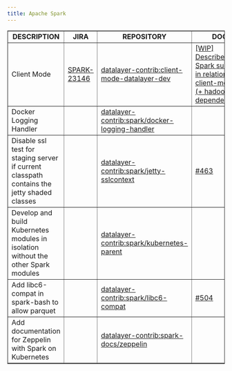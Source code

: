 ```yaml
---
title: Apache Spark
---
```


<table class="bodyTable table table-striped table-hover" border="1">
  <tbody>
  <tr class="a">
    <td style="text-align: center;"><b>DESCRIPTION</b></td>
    <td style="text-align: center;"><b>JIRA</b></td>
    <td style="text-align: center;"><b>REPOSITORY</b></td>
    <td style="text-align: center;"><b>DOC</b></td>
    <td style="text-align: center;"><b>PR</b></td>
    <td style="text-align: center;"><b>STATUS</b></td>
  </tr>
  <tr class="a">
    <td>Client Mode</td>
    <td><a href="https://issues.apache.org/jira/browse/SPARK-23146">SPARK-23146</a></td>
    <td>
      <a href="https://github.com/datalayer-contrib/spark-k8s/tree/client-mode-datalayer-dev">datalayer-contrib:client-mode-datalayer-dev</a>
    </td>
    <td>
      <a href="https://github.com/apache-spark-on-k8s/userdocs/pull/25">[WIP] Describe Spark submit in relation with client-mode (+ hadoop and dependencies)</a></td>
    <td>
      <a href="https://github.com/apache/spark/pull/20451">datalayer-contrib:k8s-client-mode</a>
      <br/>
      <a href="https://github.com/apache-spark-on-k8s/spark/pull/456">#456</a>
    </td>
    <td>OPEN</td>
  </tr>
  <tr class="a">
    <td>Docker Logging Handler</td>
    <td></td>
    <td><a href="https://github.com/datalayer-contrib/spark/tree/docker-logging-handler">datalayer-contrib:spark/docker-logging-handler</a></td>
    <td><a href=""></a></td>
    <td><a href="https://github.com/apache-spark-on-k8s/spark/pull/576">#576</a></td>
    <td>OPEN</td>
  </tr>
  <tr class="a">
    <td>Disable ssl test for staging server if current classpath contains the jetty shaded classes</td>
    <td></td>
    <td><a href="https://github.com/datalayer-contrib/spark/tree/jetty-sslcontext">datalayer-contrib:spark/jetty-sslcontext</a></td>
    <td><a href="https://github.com/apache-spark-on-k8s/spark/issues/463">#463</a></td>
    <td><a href="https://github.com/apache-spark-on-k8s/spark/pull/573">#573</a></td>
    <td>OPEN</td>
  </tr>
  <tr class="a">
    <td>Develop and build Kubernetes modules in isolation without the other Spark modules</td>
    <td></td>
    <td><a href="https://github.com/datalayer-contrib/spark/tree/kubernetes-parent">datalayer-contrib:spark/kubernetes-parent</a></td>
    <td><a href=""></a></td>
    <td><a href="https://github.com/apache-spark-on-k8s/spark/pull/570">#570</a></td>
    <td>OPEN</td>
  </tr>
  <tr class="a">
    <td>Add libc6-compat in spark-bash to allow parquet</td>
    <td></td>
    <td><a href="https://github.com/datalayer-contrib/spark/tree/libc6-compat">datalayer-contrib:spark/libc6-compat</a></td>
    <td><a href="https://github.com/apache-spark-on-k8s/spark/issues/504">#504</a></td>
    <td><a href="https://github.com/apache-spark-on-k8s/spark/pull/550">#550</a></td>
    <td>OPEN</td>
  </tr>
  <tr class="a">
    <td>Add documentation for Zeppelin with Spark on Kubernetes</td>
    <td></td>
    <td><a href="https://github.com/datalayer-contrib/spark-docs/tree/zeppelin">datalayer-contrib:spark-docs/zeppelin</a></td>
    <td><a href=""></a></td>
    <td><a href="https://github.com/apache-spark-on-k8s/userdocs/pull/21">#21</a></td>
    <td>OPEN</td>
  </tr>
  </tbody>
</table>
